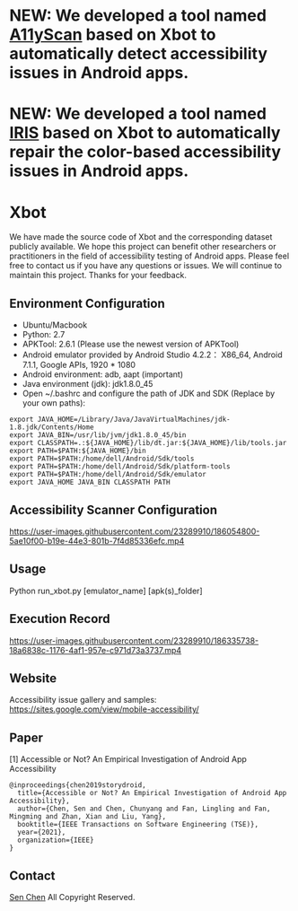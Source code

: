 
# NEW: We developed a tool named [A11yScan](https://github.com/A11yScan/A11yScan.git) based on Xbot to automatically detect accessibility issues in Android apps. 

# NEW: We developed a tool named [IRIS](https://github.com/iris-mobile-accessibility-repair/iris-mobile) based on Xbot to automatically repair the color-based accessibility issues in Android apps. 

# Xbot
We have made the source code of Xbot and the corresponding dataset publicly available. We hope this project can benefit other researchers or practitioners in the field of accessibility testing of Android apps. Please feel free to contact us if you have any questions or issues. We will continue to maintain this project. Thanks for your feedback.

## Environment Configuration
* Ubuntu/Macbook
* Python: 2.7
* APKTool: 2.6.1 (Please use the newest version of APKTool)
* Android emulator provided by Android Studio 4.2.2： X86_64, Android 7.1.1, Google APIs, 1920 * 1080
* Android environment: adb, aapt (important)
* Java environment (jdk): jdk1.8.0_45
* Open ~/.bashrc and configure the path of JDK and SDK (Replace by your own paths):
```
export JAVA_HOME=/Library/Java/JavaVirtualMachines/jdk-1.8.jdk/Contents/Home
export JAVA_BIN=/usr/lib/jvm/jdk1.8.0_45/bin
export CLASSPATH=.:${JAVA_HOME}/lib/dt.jar:${JAVA_HOME}/lib/tools.jar
export PATH=$PATH:${JAVA_HOME}/bin
export PATH=$PATH:/home/dell/Android/Sdk/tools
export PATH=$PATH:/home/dell/Android/Sdk/platform-tools
export PATH=$PATH:/home/dell/Android/Sdk/emulator
export JAVA_HOME JAVA_BIN CLASSPATH PATH 
```

## Accessibility Scanner Configuration

https://user-images.githubusercontent.com/23289910/186054800-5ae10f00-b19e-44e3-801b-7f4d85336efc.mp4

## Usage
Python run_xbot.py [emulator_name] [apk(s)_folder]

## Execution Record

https://user-images.githubusercontent.com/23289910/186335738-18a6838c-1176-4af1-957e-c971d73a3737.mp4

## Website
Accessibility issue gallery and samples:
https://sites.google.com/view/mobile-accessibility/

## Paper
[1] Accessible or Not? An Empirical Investigation of Android App Accessibility
```
@inproceedings{chen2019storydroid,
  title={Accessible or Not? An Empirical Investigation of Android App Accessibility},
  author={Chen, Sen and Chen, Chunyang and Fan, Lingling and Fan, Mingming and Zhan, Xian and Liu, Yang},
  booktitle={IEEE Transactions on Software Engineering (TSE)},
  year={2021},
  organization={IEEE}
}
```
## Contact
[Sen Chen](https://sen-chen.github.io/) All Copyright Reserved.
